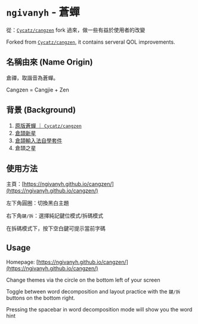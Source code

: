 # `ngivanyh` - 蒼蟬
從：[`Cycatz/cangzen`](https://github.com/Cycatz/cangzen) fork 過來，做一些有益於使用者的改變

Forked from [`Cycatz/cangzen`](https://github.com/Cycatz/cangzen), it contains serveral QOL improvements.

## 名稱由來 (Name Origin)

倉禪，取諧音為蒼蟬。

Cangzen = Cangjie + Zen 

## 背景 (Background)

1. [原版蒼蟬 ｜ `Cycatz/cangzen`](https://github.com/Cycatz/cangzen)
2. [倉頡新星](https://github.com/GHolk/cjns)
3. [倉頡輸入法自學套件](http://www.scj2000.com/cjselfstudyv1/)
4. 倉頡之星

## 使用方法

主頁：[https://ngivanyh.github.io/cangzen/](https://ngivanyh.github.io/cangzen/)

左下角圓圈：切換黑白主題

右下角`鍵/拆`：選擇純記鍵位模式/拆碼模式

在拆碼模式下，按下空白鍵可提示當前字碼

## Usage

Homepage: [https://ngivanyh.github.io/cangzen/](https://ngivanyh.github.io/cangzen/)

Change themes via the circle on the bottom left of your screen

Toggle between word decomposition and layout practice with the `鍵/拆` buttons on the bottom right.

Pressing the spacebar in word decomposition mode will show you the word hint